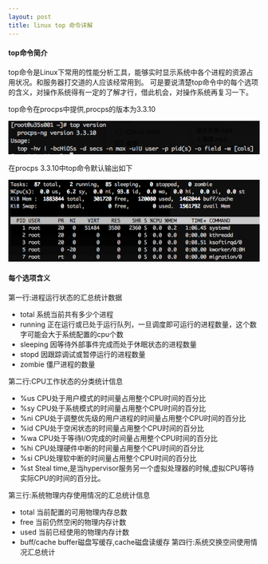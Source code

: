 ```yaml
---
layout: post
title: linux top 命令详解
---
```


#### top命令简介
top命令是Linux下常用的性能分析工具，能够实时显示系统中各个进程的资源占用状况。和服务器打交道的人应该经常用到。
可是要说清楚top命令中的每个选项的含义，对操作系统得有一定的了解才行，借此机会，对操作系统再复习一下。

top命令在procps中提供,procps的版本为3.3.10

![top version](/assets/img/20180401-top-version.png)

在procps 3.3.10中top命令默认输出如下

![top command](/assets/img/20180401-top.png)

#### 每个选项含义
第一行:进程运行状态的汇总统计数据
* total     系统当前共有多少个进程
* running   正在运行或已处于运行队列，一旦调度即可运行的进程数量，这个数字可能会大于系统配置的cpu个数
* sleeping  因等待外部事件完成而处于休眠状态的进程数量
* stopd     因跟踪调试或暂停运行的进程数量
* zombie    僵尸进程的数量


第二行:CPU工作状态的分类统计信息
* %us       CPU处于用户模式的时间量占用整个CPU时间的百分比
* %sy       CPU处于系统模式的时间量占用整个CPU时间的百分比
* %ni       CPU处于调整优先级的用户进程的时间量占用整个CPU时间的百分比
* %id       CPU处于空闲状态的时间量占用整个CPU时间的百分比
* %wa       CPU处于等待I/O完成的时间量占用整个CPU时间的百分比
* %hi       CPU处理硬件中断的时间量占用整个CPU时间的百分比
* %si       CPU处理软中断的时间量占用整个CPU时间的百分比
* %st       Steal time,是当hypervisor服务另一个虚拟处理器的时候,虚拟CPU等待实际CPU的时间的百分比。


第三行:系统物理内存使用情况的汇总统计信息
* total     当前配置的可用物理内存总数
* free      当前仍然空闲的物理内存计数
* used      当前已经使用的物理内存计数
* buff/cache buffer磁盘写缓存,cache磁盘读缓存 
第四行:系统交换空间使用情况汇总统计
